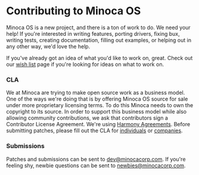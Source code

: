 # Contributing to Minoca OS

Minoca OS is a new project, and there is a ton of work to do. We need your help! If you're interested in writing features, porting drivers, fixing bux, writing tests, creating documentation, filling out examples, or helping out in any other way, we'd love the help.

If you've already got an idea of what you'd like to work on, great. Check out our [wish list](https://github.com/minoca/os/WISHLIST.md) page if you're looking for ideas on what to work on.

### CLA

We at Minoca are trying to make open source work as a business model. One of the ways we're doing that is by offering Minoca OS source for sale under more proprietary licensing terms. To do this Minoca needs to own the copyright to its source. In order to support this business model while also allowing community contributions, we ask that contributors sign a Contributor License Agreement. We're using [Harmony Agreements](http://harmonyagreements.org/). Before submitting patches, please fill out the CLA for [individuals](https://www.minocacorp.com/cla/individual/) or [companies](https://www.minocacorp.com/cla/company).

### Submissions
Patches and submissions can be sent to dev@minocacorp.com. If you're feeling shy, newbie questions can be sent to newbies@minocacorp.com.
